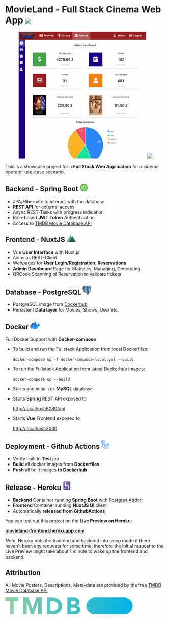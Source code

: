 # MovieLand - Full Stack Cinema Web App <img src="https://i.imgur.com/MHO0XoY.png" width="76"> 

<p align="center"><img src="/doc/admin.gif" width="400px" >   <img src="/doc/reservation.gif" width="400px"></p>

This is a showcase project for a **Full Stack Web Application** for a cinema operator use-case scenario.

## Backend - Spring Boot <img src="./doc/spring.png" width="26">
* JPA/Hibernate to interact with the database
* **REST API** for external access
* Async REST-Tasks with progress indication
* Role-based **JWT Token** Authentication
* Access to <a href="https://developers.themoviedb.org/3" target="_blank">TMDB Movie Database API</a>


## Frontend - NuxtJS <img src="./doc/nuxt.png" width="30">
* Vue **User Interface** with Nuxt.js
* Axios as REST-Client
* Webpages for **User Login/Registration, Reservations**
* **Admin Dashboard** Page for Statistics, Managing, Generating
* QRCode Scanning of Reservation to validate tickets


## Database - PostgreSQL <img src="./doc/postgresql.png" width="26">
* PostgreSQL image from <a href="https://hub.docker.com/_/postgres" target="_blank">Dockerhub</a>
* Persistent **Data layer** for Movies, Shows, User etc.

## Docker <img src="./doc/docker.png" width="32">
Full Docker Support with **Docker-compose**

* To build and run the Fullstack Application from local Dockerfiles:

    `docker-compose up -f docker-compose-local.yml --build`


* To run the Fullstack Application from latest <a href="https://hub.docker.com/u/philkes" target="_blank">Dockerhub images</a>:

  `docker-compose up --build`


* Starts and initializes **MySQL** database

* Starts **Spring** REST API exposed to

  <a href="http://localhost:8080/api" target="_blank">http://localhost:8080/api</a>

* Starts **Vue** Frontend exposed to

  <a href="http://localhost:3000" target="_blank">http://localhost:3000</a>

## Deployment - Github Actions <img src="./doc/githubactions.png" width="26">
* Verify built in **Test** job
* **Build** all docker images from **Dockerfiles**
* **Push** all built images **to <a href="https://hub.docker.com/u/philkes" target="_blank">Dockerhub</a>**

## Release - Heroku <img src="./doc/heroku.png" width="26">
* **Backend** Container running **Spring Boot** with [Postgres Addon](https://elements.heroku.com/addons/heroku-postgresql)
* **Frontend** Container running **NuxtJS UI** client
* Automatically **released from GithubActions**

You can test out this project on the **Live Preview on Heroku**:

**[movieland-frontend.herokuapp.com](https://movieland-frontend.herokuapp.com/)**

_Note_: Heroku puts the frontend and backend into sleep mode if there haven't been any requests for some time, therefore the initial request to the Live Preview might take about 1 minute to wake up the frontend and backend.


## Attribution
All Movie Posters, Descriptions, Meta-data are provided by the free <a href="https://developers.themoviedb.org/3" target="_blank">TMDB Movie Database API</a>

<img src="/doc/tmdb.svg" width="400px">